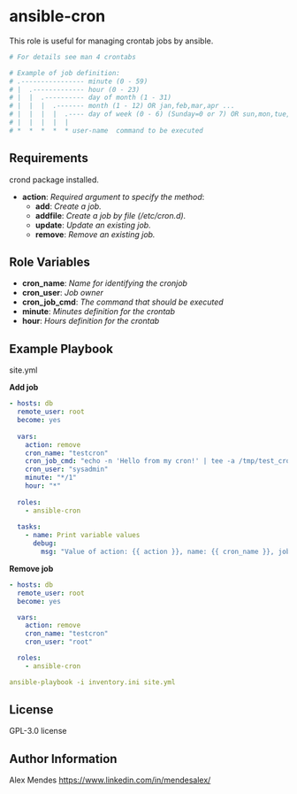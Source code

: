 ansible-cron
=========

This role is useful for managing crontab jobs by ansible.

```yaml
# For details see man 4 crontabs

# Example of job definition:
# .---------------- minute (0 - 59)
# |  .------------- hour (0 - 23)
# |  |  .---------- day of month (1 - 31)
# |  |  |  .------- month (1 - 12) OR jan,feb,mar,apr ...
# |  |  |  |  .---- day of week (0 - 6) (Sunday=0 or 7) OR sun,mon,tue,wed,thu,fri,sat
# |  |  |  |  |
# *  *  *  *  * user-name  command to be executed
```

Requirements
------------

crond package installed.

- **action**: *Required argument to specify the method*:
  - **add**: *Create a job.*
  - **addfile**: *Create a job by file (/etc/cron.d).*
  - **update**: *Update an existing job.*
  - **remove**: *Remove an existing job.*

Role Variables
--------------

- **cron_name**: *Name for identifying the cronjob*
- **cron_user**: *Job owner*
- **cron_job_cmd**: *The command that should be executed*
- **minute**: *Minutes definition for the crontab*
- **hour**: *Hours definition for the crontab*

Example Playbook
----------------

site.yml

**Add job**

```yaml
- hosts: db
  remote_user: root
  become: yes
     
  vars:
    action: remove
    cron_name: "testcron"
    cron_job_cmd: "echo -n 'Hello from my cron!' | tee -a /tmp/test_cronjob.log > /dev/null 2>&1"
    cron_user: "sysadmin"
    minute: "*/1"
    hour: "*"
     
  roles:
    - ansible-cron
     
  tasks:
    - name: Print variable values
      debug:
        msg: "Value of action: {{ action }}, name: {{ cron_name }}, job: {{ cron_job_cmd }}, user: {{ cron_user }}, minute: {{ minute }}, hour: {{ hour }}"
```

**Remove job**

```yaml
- hosts: db
  remote_user: root
  become: yes

  vars:
    action: remove
    cron_name: "testcron"
    cron_user: "root"

  roles:
    - ansible-cron
```

```yaml
ansible-playbook -i inventory.ini site.yml
```

License
-------

 GPL-3.0 license

Author Information
------------------

Alex Mendes
https://www.linkedin.com/in/mendesalex/
